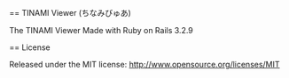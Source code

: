 == TINAMI Viewer (ちなみびゅあ)

The TINAMI Viewer Made with Ruby on Rails 3.2.9

== License

Released under the MIT license: http://www.opensource.org/licenses/MIT
